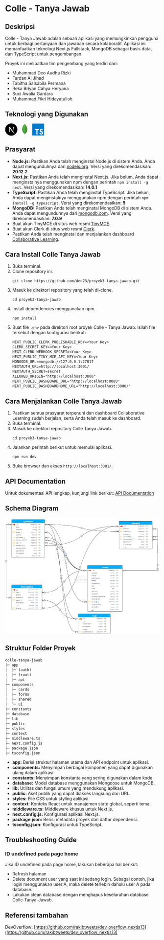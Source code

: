 # Colle - Tanya Jawab

## Deskripsi
Colle - Tanya Jawab adalah sebuah aplikasi yang memungkinkan pengguna untuk berbagi pertanyaan dan jawaban secara kolaboratif. Aplikasi ini memanfaatkan teknologi Next.js Fullstack, MongoDB sebagai basis data, dan TypeScript untuk pengembangan.

Proyek ini melibatkan tim pengembang yang terdiri dari:
- Muhammad Deo Audha Rizki
- Fardan Al Jihad
- Tabitha Salsabila Permana
- Reka Briyan Cahya Heryana
- Suci Awalia Gardara
- Muhammad Fikri Hidayatulloh

## Teknologi yang Digunakan
<p align="left">
  <img src="https://raw.githubusercontent.com/devicons/devicon/master/icons/nextjs/nextjs-original.svg" alt="Next JS" width="40" height="40"/>
  <img src="https://raw.githubusercontent.com/devicons/devicon/master/icons/mongodb/mongodb-original.svg" alt="MongoDB" width="40" height="40"/>
  <img src="https://raw.githubusercontent.com/devicons/devicon/master/icons/typescript/typescript-original.svg" alt="Typescript" width="40" height="40"/>
</p>

## Prasyarat
- **Node.js:** Pastikan Anda telah menginstal Node.js di sistem Anda. Anda dapat mengunduhnya dari [nodejs.org](https://nodejs.org/). Versi yang direkomendasikan: **20.12.2**
- **Next.js:** Pastikan Anda telah menginstal Next.js. Jika belum, Anda dapat menginstalnya menggunakan npm dengan perintah `npm install -g next`. Versi yang direkomendasikan: **14.0.1**
- **TypeScript:** Pastikan Anda telah menginstal TypeScript. Jika belum, Anda dapat menginstalnya menggunakan npm dengan perintah `npm install -g typescript`. Versi yang direkomendasikan: **5**
- **MongoDB:** Pastikan Anda telah menginstal MongoDB di sistem Anda. Anda dapat mengunduhnya dari [mongodb.com](https://www.mongodb.com/try/download/community). Versi yang direkomendasikan: **7.0.9**
- Buat akun TinyMCE di situs web resmi [TinyMCE](https://www.tiny.cloud/).
- Buat akun Clerk di situs web resmi [Clerk](https://clerk.com/).
- Pastikan Anda telah menginstal dan menjalankan dashboard [Collaborative Learning](https://github.com/farizibnu/collaborative-learning).

## Cara Install Colle Tanya Jawab
1. Buka terminal.
2. Clone repository ini.
   ```
   git clone https://github.com/deo23/proyek3-tanya-jawab.git
   ```
3. Masuk ke direktori repository yang telah di-clone.
   ```
   cd proyek3-tanya-jawab
   ```
4. Install dependencies menggunakan npm.
   ```
   npm install
   ```
5. Buat file `.env` pada direktori root proyek Colle - Tanya Jawab. Isilah file tersebut dengan konfigurasi berikut:
    ```
    NEXT_PUBLIC_CLERK_PUBLISHABLE_KEY=<Your Key>
    CLERK_SECRET_KEY=<Your Key>
    NEXT_CLERK_WEBHOOK_SECRET=<Your Key>
    NEXT_PUBLIC_TINY_MCE_API_KEY=<Your Key>
    MONGODB_URL=mongodb://127.0.0.1:27017
    NEXTAUTH_URL=http://localhost:3001/
    NEXTAUTH_SECRET=secret
    ALLOWED_ORIGIN="http://localhost:3000"
    NEXT_PUBLIC_DASHBOARD_URL="http://localhost:8080"
    NEXT_PUBLIC_DASHBOARDHOME_URL="http://localhost:3000/"
    ```

## Cara Menjalankan Colle Tanya Jawab
1. Pastikan semua prasyarat terpenuhi dan dashboard Collaborative Learning sudah berjalan, serta Anda telah masuk ke dashboard.
2. Buka terminal.
3. Masuk ke direktori repository Colle Tanya Jawab.
   ```
   cd proyek3-tanya-jawab
   ```
4. Jalankan perintah berikut untuk memulai aplikasi.
   ```
   npm run dev
   ```
5. Buka browser dan akses `http://localhost:3001/`.

## API Documentation
Untuk dokumentasi API lengkap, kunjungi link berikut: [API Documentation](https://documenter.getpostman.com/view/20553390/2sA3QpCtJd)

## Schema Diagram
![Schema Diagram](https://github.com/deo23/colle-tanya-jawab/blob/main/Readme%20Image/Schema-Diagram.png)

## Struktur Folder Proyek
```
colle-tanya-jawab
├─ app
│  ├─ (auth)           
│  ├─ (root)           
│  ├─ api                  
├─ components
│  ├─ cards            
│  ├─ forms            
│  ├─ shared           
│  └─ ui               
├─ constants           
├─ database            
├─ lib                 
├─ public              
├─ styles              
├─ context
├─ middleware.ts       
├─ next.config.js      
├─ package.json        
├─ tsconfig.json
```
- **app:** Berisi struktur halaman utama dan API endpoint untuk aplikasi.
- **components:** Menyimpan berbagai komponen yang dapat digunakan ulang dalam aplikasi.
- **constants:** Menyimpan konstanta yang sering digunakan dalam kode.
- **database:** Model database menggunakan Mongoose untuk MongoDB.
- **lib:** Utilitas dan fungsi umum yang mendukung aplikasi.
- **public:** Aset publik yang dapat diakses langsung dari URL.
- **styles:** File CSS untuk styling aplikasi.
- **context:** Konteks React untuk manajemen state global, seperti tema.
- **middleware.ts:** Middleware khusus untuk Next.js.
- **next.config.js:** Konfigurasi aplikasi Next.js.
- **package.json:** Berisi metadata proyek dan daftar dependensi.
- **tsconfig.json:** Konfigurasi untuk TypeScript.

## Troubleshooting Guide
### ID undefined pada page home
Jika ID undefined pada page home, lakukan beberapa hal berikut:
- Refresh halaman
- Delete document user yang saat ini sedang login. Sebagai contoh, jika login menggunakan user A, maka delete terlebih dahulu user A pada database.
- Lakukan clean database dengan menghapus keseluruhan database Colle-Tanya-Jawab.

## Referensi tambahan
DevOverflow: [https://github.com/rakibtweets/dev_overflow_nextjs13](https://github.com/rakibtweets/dev_overflow_nextjs13)

